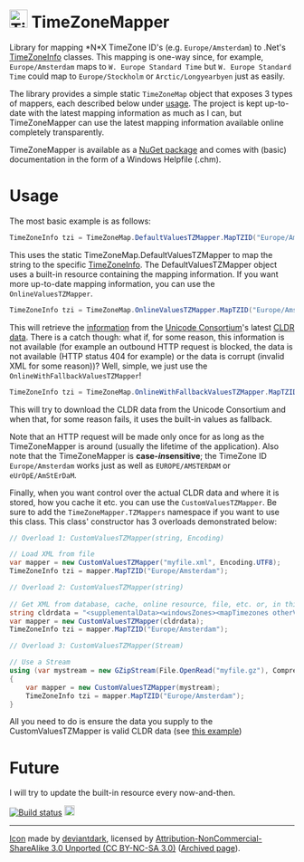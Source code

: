 <img src="TimeZoneMapper/ResourceFiles/TimezoneMapper.png" width="32" height="32" alt="TimeZoneMapper Logo"> TimeZoneMapper
==============

Library for mapping \*N\*X TimeZone ID's (e.g. `Europe/Amsterdam`) to .Net's [TimeZoneInfo](http://msdn.microsoft.com/en-us/library/system.timezoneinfo.aspx) classes. This mapping is one-way since, for example, `Europe/Amsterdam` maps to `W. Europe Standard Time` but `W. Europe Standard Time` could map to `Europe/Stockholm` or `Arctic/Longyearbyen` just as easily.

The library provides a simple static `TimeZoneMap` object that exposes 3 types of mappers, each described below under [usage](#usage). The project is kept up-to-date with the latest mapping information as much as I can, but TimeZoneMapper can use the latest mapping information available online completely transparently.

TimeZoneMapper is available as a [NuGet package](https://www.nuget.org/packages/TimeZoneMapper/) and comes with (basic) documentation in the form of a Windows Helpfile (.chm).

# Usage

The most basic example is as follows:
```c#
TimeZoneInfo tzi = TimeZoneMap.DefaultValuesTZMapper.MapTZID("Europe/Amsterdam");
````

This uses the static TimeZoneMap.DefaultValuesTZMapper to map the string to the specific [TimeZoneInfo](http://msdn.microsoft.com/en-us/library/system.timezoneinfo.aspx). The DefaultValuesTZMapper object uses a built-in resource containing the mapping information. If you want more up-to-date mapping information, you can use the `OnlineValuesTZMapper`.
```c#
TimeZoneInfo tzi = TimeZoneMap.OnlineValuesTZMapper.MapTZID("Europe/Amsterdam");
````

This will retrieve the [information](https://unicode-org.github.io/cldr-staging/charts/) from the [Unicode Consortium](http://unicode.org/)'s latest [CLDR data](https://raw.githubusercontent.com/unicode-org/cldr/master/common/supplemental/windowsZones.xml). There is a catch though: what if, for some reason, this information is not available (for example an outbound HTTP request is blocked, the data is not available (HTTP status 404 for example) or the data is corrupt (invalid XML for some reason))? Well, simple, we just use the `OnlineWithFallbackValuesTZMapper`!
```c#
TimeZoneInfo tzi = TimeZoneMap.OnlineWithFallbackValuesTZMapper.MapTZID("Europe/Amsterdam");
````

This will try to download the CLDR data from the Unicode Consortium and when that, for some reason fails, it uses the built-in values as fallback.

Note that an HTTP request will be made only once for as long as the TimeZoneMapper is around (usually the lifetime of the application). Also note that the TimeZoneMapper is **case-*in*sensitive**; the TimeZone ID `Europe/Amsterdam` works just as well as `EUROPE/AMSTERDAM` or `eUrOpE/AmStErDaM`.

Finally, when you want control over the actual CLDR data and where it is stored, how you cache it etc. you can use the `CustomValuesTZMapper`. Be sure to add the `TimeZoneMapper.TZMappers` namespace if you want to use this class. This class' constructor has 3 overloads demonstrated below:

```c#
// Overload 1: CustomValuesTZMapper(string, Encoding)

// Load XML from file
var mapper = new CustomValuesTZMapper("myfile.xml", Encoding.UTF8);
TimeZoneInfo tzi = mapper.MapTZID("Europe/Amsterdam");
````    
```c#
// Overload 2: CustomValuesTZMapper(string)
    
// Get XML from database, cache, online resource, file, etc. or, in this case, "hard-coded":
string cldrdata = "<supplementalData><windowsZones><mapTimezones otherVersion=\"xyz\" typeVersion=\"zyx\">..."; 
var mapper = new CustomValuesTZMapper(cldrdata);
TimeZoneInfo tzi = mapper.MapTZID("Europe/Amsterdam");
````
```c#
// Overload 3: CustomValuesTZMapper(Stream)

// Use a Stream
using (var mystream = new GZipStream(File.OpenRead("myfile.gz"), CompressionMode.Decompress))
{
    var mapper = new CustomValuesTZMapper(mystream);
    TimeZoneInfo tzi = mapper.MapTZID("Europe/Amsterdam");
}
````
All you need to do is ensure the data you supply to the CustomValuesTZMapper is valid CLDR data (see [this example](TimeZoneMapper/ResourceFiles/windowsZones.xml))
# Future

I will try to update the built-in resource every now-and-then.

[![Build status](https://ci.appveyor.com/api/projects/status/ccg6kh3n4as3d2cy)](https://ci.appveyor.com/project/RobIII/timezonemapper) <a href="https://www.nuget.org/packages/TimeZoneMapper/"><img src="http://img.shields.io/nuget/v/TimeZoneMapper.svg?style=flat-square" alt="NuGet version" height="18"></a>

<hr>

[Icon](https://www.deviantart.com/deviantdark/art/Oxygen-Refit-70199755) made by [deviantdark](https://www.deviantart.com/deviantdark), licensed by [Attribution-NonCommercial-ShareAlike 3.0 Unported (CC BY-NC-SA 3.0)](https://creativecommons.org/licenses/by-nc-sa/3.0/) ([Archived page](http://riii.me/jcgob)).
